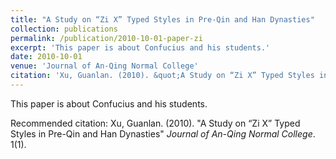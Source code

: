 ```yaml
---
title: "A Study on “Zi X” Typed Styles in Pre-Qin and Han Dynasties"
collection: publications
permalink: /publication/2010-10-01-paper-zi
excerpt: 'This paper is about Confucius and his students.'
date: 2010-10-01
venue: 'Journal of An-Qing Normal College'
citation: 'Xu, Guanlan. (2010). &quot;A Study on “Zi X” Typed Styles in Pre-Qin and Han Dynasties.&quot; <i>Journal of An-Qing Normal College</i>. 1(1).'
---
```



This paper is about Confucius and his students.

Recommended citation: Xu, Guanlan. (2010). "A Study on “Zi X” Typed Styles in Pre-Qin and Han Dynasties" <i>Journal of An-Qing Normal College</i>. 1(1).

